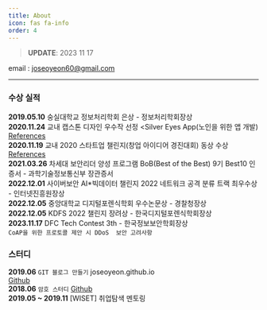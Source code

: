 ```yaml
---
title: About
icon: fas fa-info
order: 4
---
```


> **UPDATE**: 2023 11 17

email : joseoyeon60@gmail.com 

<!--
## 학력  

**2017.03 ~ 2021.08** [서울과학기술대학교] 컴퓨터 공학과 <br/>
**2020.07 ~ 2021.03** [KITRI BOB] 차세대 보안리더 양성 프로그램 BoB(Best of Best) 9기 디지털 포렌식 트랙 <br/>
**2022.03 ~ -** [고려대학교 정보보호대학원] 정보보호학과 <br/>
**2018.05 ~ 2021.03** [서울과학기술대학교] CIS 연구실 학부 연구생<br/>-->
---
### 수상 실적 

**2019.05.10** 숭실대학교 정보처리학회 은상 - 정보처리학회장상<br/>
**2020.11.24** 교내 캡스톤 디자인 우수작 선정 <Silver Eyes App(노인을 위한 앱 개발)  [References](https://itm.seoultech.ac.kr/bachelor_of_information/notice/?do=commonview&searchtext=&searchtype=&nowpage=1&bnum=1947&bidx=498302&cate=&profboardidx=)  <br/>
**2020.11.19** 교내 2020 스타트업 챌린지(창업 아이디어 경진대회) 동상 수상 [References](https://itm.seoultech.ac.kr/bachelor_of_information/notice/?do=commonview&searchtext=&searchtype=&nowpage=1&bnum=1947&bidx=498302&cate=&profboardidx=)  <br/>
**2021.03.26** 차세대 보안리더 양성 프로그램 BoB(Best of the Best) 9기 Best10 인증서 - 과학기술정보통신부 장관증서 <br/>
**2022.12.01** 사이버보안 AI\*빅데이터 챌린지 2022 네트워크 공격 분류 트랙 최우수상 - 인터넷진흥원장상 <br/>
**2022.12.05** 중앙대학교 디지털포렌식학회 우수논문상 - 경찰청장상 <br/>
**2022.12.05** KDFS 2022 챌린지 장려상 - 한국디지털포렌식학회장상 <br/>
**2023.11.17** DFC Tech Contest 3th - 한국정보보안학회장상 <br/>
```CoAP을 위한 프로토콜 제안 시 DDoS  보안 고려사항```<br/>

### 스터디 

**2019.06**  ```GIT 블로그 만들기``` joseoyeon.github.io <br/>
[Github](https://github.com/joseoyeon/systemhacking/blob/master/Dos/20190819_ping_of_death.md) <br/>
**2018.06**  ```암호 스터디```
[Github](https://github.com/joseoyeon/Cryptography) <br/>
**2019.05 ~ 2019.11** [WISET] 취업탐색 멘토링<br/> 

<!--
### 수상 실적 

**2019.05.10** [정보처리학회] 숭실대학교 정보처리학회 은상 - 정보처리학회장상<br/>
**2019.11.28** [서울과학기술대학교] 교내 독서 에세이 공모전 우수상 <바깥은 여름: 김애란 소설><br/>
**2020.11.24** [서울과학기술대학교] 교내 캡스톤 디자인 우수작 선정 <Silver Eyes App(노인을 위한 앱 개발)  [References](https://itm.seoultech.ac.kr/bachelor_of_information/notice/?do=commonview&searchtext=&searchtype=&nowpage=1&bnum=1947&bidx=498302&cate=&profboardidx=)  <br/>
**2020.11.19** [서울과학기술대학교] 교내 2020 스타트업 챌린지(창업 아이디어 경진대회) 동상 수상 [References](https://itm.seoultech.ac.kr/bachelor_of_information/notice/?do=commonview&searchtext=&searchtype=&nowpage=1&bnum=1947&bidx=498302&cate=&profboardidx=)  <br/>
**2021.03.26** [KITRI BOB] 차세대 보안리더 양성 프로그램 BoB(Best of the Best) 9기 Best10 인증서 - 과학기술정보통신부 장관증서 <br/>
**2022.12.01** [한국인터넷진흥원] 사이버보안 AI\*빅데이터 챌린지 2022 네트워크 공격 분류 트랙 최우수상 - 인터넷진흥원장상 <br/>
**2022.12.05** [한국디지털포렌식학회] 중앙대학교 디지털포렌식학회 우수논문상 - 경찰청장상 <br/>
**2022.12.05** [한국디지털포렌식학회] KDFS 2022 챌린지 장려상 - 한국디지털포렌식학회장상 <br/>
**2023.11.17** [한국정보보안학회] DFC Tech Contest 3th - 한국정보보안학회장상 <br/>
```CoAP을 위한 프로토콜 제안 시 DDoS  보안 고려사항```<br/>

---

### 프로젝트 

**2020.09.01~12** [BoB 9기 우수 프로젝트 선정] 불법 유통 영상 추적 프로그램 제작 프로젝트<br/>
Keywords: ```Dark Web```, ```Video similarity measure```, ```Anonymity network``` <br/>
**2021.08~09** [농협은행] 빅데이터 분석을 활용한 정보보안 위협 분석 및 인공지능 보안 관제 모델 설계 <br/> 
Keywords: ```AI```,```Deep learning```, ```Web Log```, ```Splunk``` <br/>
**2022.04~** Development of digital evidence analysis technique using artificial intelligence technology  <br/>
Keywords: ```AI forensics```, ```Document clustering```, ```Tracking file origin```, ```Document similarity measure``` <br/>
**2022.03~** [Police-Lab 2.0] Research on Data Acquisition and Analysis for Counter Anti-Forensics  <br/>
Keywords: ```data collection```, ```Dark Web``` <br/>
**2022.12** [AI-Chellange] 네트워크 공격 트랙 [정리내용](https://github.com/joseoyeon/AI-Chellange) <br/>
Keywords: ```AI forensics```, ```Deep learning```, ```Web Log``` <br/>
**2022.12** [KDFS 챌린지 2022] 하이브렌섬웨어 포렌식 분석 [정리내용](https://github.com/joseoyeon/2022-KDFS-Challenge) <br/>
Keywords: ```Windows forensics```, ```Hive Ransomware``` <br/>
**2023.04~** 휘발성 데이터 중심의 사용자 행위 연관 데이터 획득 및 분석기법 연구 <br/>
Keywords: ```Live forensics``` <br/>


 [산출물 정리](https://pusanackr-my.sharepoint.com/personal/bluemonster_pusan_ac_kr/_layouts/15/onedrive.aspx?id=%2Fpersonal%2Fbluemonster%5Fpusan%5Fac%5Fkr%2FDocuments%2F%EB%8B%A4%EC%9E%A1%EC%A1%B0%20%EC%82%B0%EC%B6%9C%EB%AC%BC&originalPath=aHR0cHM6Ly9wdXNhbmFja3ItbXkuc2hhcmVwb2ludC5jb20vOmY6L2cvcGVyc29uYWwvYmx1ZW1vbnN0ZXJfcHVzYW5fYWNfa3IvRWlSYlRkY0NCMmxKa3dpNFRTRUd0b3NCVUg4elhWWEVuZmRfVHpzSEVRYUo4dz9ydGltZT12T2dEMXctbDJFZw)<br/>
- [노션 정리](https://www.notion.so/JSY-526a402c71e4436ea52ee923498e4b68)
- 불법 미디어 유통 수사. 
- 미디어 유사도 측정 실험 리서치 팀
- 불법 미디어 신고 웹사이트 제작 

**2021.10** [KDFS 챌린지 2021] 모바일 포렌식 분석 [정리내용](https://joseoyeon.github.io/posts/%EB%AA%A8%EB%B0%94%EC%9D%BC%ED%8F%AC%EB%A0%8C%EC%8B%9D/)<br/>

**2020.09~11** [서울과학기술대학교]  <Silver Eyes App(노인을 위한 앱 개발) [References](https://itm.seoultech.ac.kr/bachelor_of_information/notice/?do=commonview&searchtext=&searchtype=&nowpage=1&bnum=1947&bidx=498302&cate=&profboardidx=) <br/> 
-->

<!--

### 스터디 

**2022.01.03 ~ 2022.01.14** [삼성 SDS] 동계 알고리즘 특강 <br/>
**2021.06.21 ~ 2021.11.05** [인터넷진흥원] AI보안 기술개발 교육 수료  <br/>
**2020.05~07**
 ```메모리 포렌식 공부```
[악성코드 분석을 위한 메모리 포렌식 (memory forensic) - 인프런](https://www.inflearn.com/course/%EB%A9%94%EB%AA%A8%EB%A6%AC-%ED%8F%AC%EB%A0%8C%EC%8B%9D-memory-forensic#) <br/>
**2019.08 ~ 2019.10** 
```E.사이버보안.1-Enterprise Security Fundamentals(초급) 수료```<br/>
**2019.08**   ```DOS 공격 실습```
[Github](https://github.com/joseoyeon/systemhacking/blob/master/Dos/20190819_ping_of_death.md) <br/>
**2019.06**  ```GIT 블로그 만들기``` joseoyeon.github.io <br/>
**2018.06** 
 ```암호 스터디```
[Github](https://github.com/joseoyeon/Cryptography) <br/>
**2019.05 ~ 2019.11** [WISET] 취업탐색 멘토링<br/> 
-->

<!--
### [기사]

**2022.12.01** [사이버보안 AI·빅데이터 챌린지 2022’ 시상식 및 성과 공유회 개최](https://www.boannews.com/media/view.asp?idx=112153) <br/>
**2021.03.29** [BoB 9기 인증식 개최… BEST 10 및 그랑프리팀 시상](https://www.dailysecu.com/news/articleView.html?idxno=122508) 

-->

